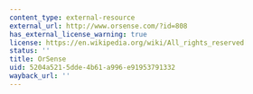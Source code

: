 ```yaml
---
content_type: external-resource
external_url: http://www.orsense.com/?id=808
has_external_license_warning: true
license: https://en.wikipedia.org/wiki/All_rights_reserved
status: ''
title: OrSense
uid: 5204a521-5dde-4b61-a996-e91953791332
wayback_url: ''
---
```

